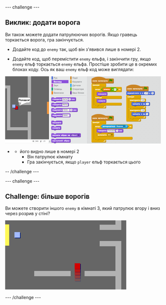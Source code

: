 \--- challenge \---

## Виклик: додати ворога

Ви також можете додати патрулюючих ворогів. Якщо гравець торкається ворога, гра закінчується.

+ Додайте код до `enemy` так, щоб він з'явився лише в номері 2.

+ Додайте код, щоб перемістити `enemy` ельфа, і закінчити гру, якщо `enemy` ельф торкається `enemy` ельфа. Простіше зробити це в окремих блоках коду. Ось як ваш `enemy` ельф код може виглядати:

![скріншот](images/world-enemy-code.png)

+ + його видно лише в номері 2
    + Він патрулює кімнату
    + Гра закінчується, якщо `player` ельф торкається цього

-- /challenge \---

\--- challenge \---

## Challenge: більше ворогів

Ви можете створити іншого `enemy` в кімнаті 3, який патрулює вгору і вниз через розрив у стіні?

![скріншот](images/world-enemy2.png)

\--- /challenge \---